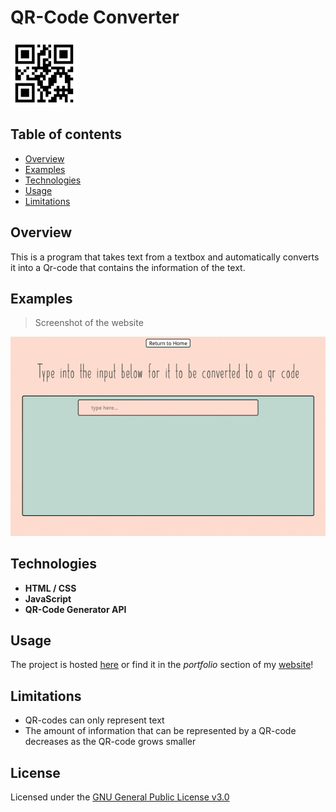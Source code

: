# QR-Code Converter
![](styles/favicon.PNG)

## Table of contents
* [Overview](#overview)
* [Examples](#examples)
* [Technologies](#technologies)
* [Usage](#usage)
* [Limitations](#limitations)

## Overview
This is a program that takes text from a textbox and automatically converts it into a Qr-code that contains the information of the text.

## Examples

> Screenshot of the website

[![Video](.pictures/qr-code-generator.gif "Visit the website!")](https://alex0blackwell.github.io/pages/qrCode/index.html)

## Technologies
- **HTML / CSS**
- **JavaScript**
- **QR-Code Generator API**

## Usage
The project is hosted [here](https://alex0blackwell.github.io/pages/qrCode/index.html) or find it in the *portfolio* section of my [website](https://alex0blackwell.github.io/)!

## Limitations
- QR-codes can only represent text
- The amount of information that can be represented by a QR-code decreases as the QR-code grows smaller

## License
Licensed under the [GNU General Public License v3.0](LICENSE)
